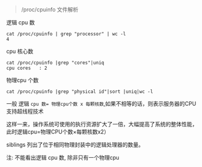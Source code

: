 > /proc/cpuinfo 文件解析

逻辑 cpu 数
    
    cat /proc/cpuinfo | grep "processor" | wc -l
    4

cpu 核心数
    
    cat /proc/cpuinfo |grep "cores"|uniq 
    cpu cores	: 2

物理cpu 个数
    
    cat /proc/cpuinfo |grep "physical id"|sort |uniq|wc -l 
    
一般 逻辑 `cpu 数= 物理cpu个数 x 每颗核数`,如果不相等的话，则表示服务器的CPU支持超线程技术

这样一来，操作系统可使用的执行资源扩大了一倍，大幅提高了系统的整体性能，此时逻辑cpu=物理CPU个数×每颗核数x2）


siblings  列出了位于相同物理封装中的逻辑处理器的数量。

注: 不能看出逻辑 cpu 数, 除非只有一个物理cpu
 